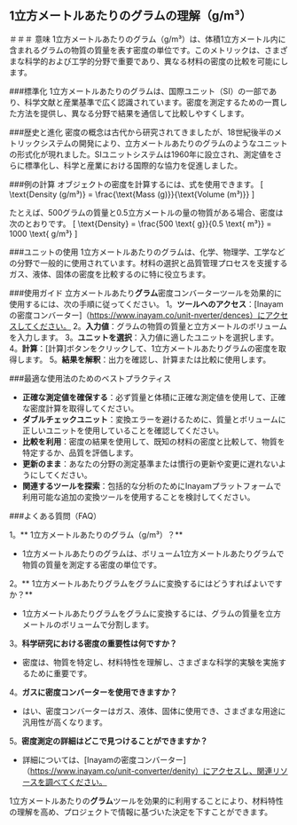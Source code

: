 ## 1立方メートルあたりのグラムの理解（g/m³）

＃＃＃ 意味
1立方メートルあたりのグラム（g/m³）は、体積1立方メートル内に含まれるグラムの物質の質量を表す密度の単位です。このメトリックは、さまざまな科学的および工学的分野で重要であり、異なる材料の密度の比較を可能にします。

###標準化
1立方メートルあたりのグラムは、国際ユニット（SI）の一部であり、科学文献と産業基準で広く認識されています。密度を測定するための一貫した方法を提供し、異なる分野で結果を通信して比較しやすくします。

###歴史と進化
密度の概念は古代から研究されてきましたが、18世紀後半のメトリックシステムの開発により、立方メートルあたりのグラムのようなユニットの形式化が現れました。SIユニットシステムは1960年に設立され、測定値をさらに標準化し、科学と産業における国際的な協力を促進しました。

###例の計算
オブジェクトの密度を計算するには、式を使用できます。
\[ \text{Density (g/m³)} = \frac{\text{Mass (g)}}{\text{Volume (m³)}} \]

たとえば、500グラムの質量と0.5立方メートルの量の物質がある場合、密度は次のとおりです。
\[ \text{Density} = \frac{500 \text{ g}}{0.5 \text{ m³}} = 1000 \text{ g/m³} \]

###ユニットの使用
1立方メートルあたりのグラムは、化学、物理学、工学などの分野で一般的に使用されています。材料の選択と品質管理プロセスを支援するガス、液体、固体の密度を比較するのに特に役立ちます。

###使用ガイド
立方メートルあたり**グラム**密度コンバーターツールを効果的に使用するには、次の手順に従ってください。
1。**ツールへのアクセス**：[Inayamの密度コンバーター]（https://www.inayam.co/unit-nverter/dences）にアクセスしてください。
2。**入力値**：グラムの物質の質量と立方メートルのボリュームを入力します。
3。**ユニットを選択**：入力値に適したユニットを選択します。
4。**計算**：[計算]ボタンをクリックして、1立方メートルあたりグラムの密度を取得します。
5。**結果を解釈**：出力を確認し、計算または比較に使用します。

###最適な使用法のためのベストプラクティス
-  **正確な測定値を確保する**：必ず質量と体積に正確な測定値を使用して、正確な密度計算を取得してください。
-  **ダブルチェックユニット**：変換エラーを避けるために、質量とボリュームに正しいユニットを使用していることを確認してください。
-  **比較を利用**：密度の結果を使用して、既知の材料の密度と比較して、物質を特定するか、品質を評価します。
-  **更新のまま**：あなたの分野の測定基準または慣行の更新や変更に遅れないようにしてください。
-  **関連するツールを探索**：包括的な分析のためにInayamプラットフォームで利用可能な追加の変換ツールを使用することを検討してください。

###よくある質問（FAQ）

1。** 1立方メートルあたりのグラム（g/m³）？**
-  1立方メートルあたりのグラムは、ボリューム1立方メートルあたりグラムで物質の質量を測定する密度の単位です。

2。** 1立方メートルあたりグラムをグラムに変換するにはどうすればよいですか？**
-  1立方メートルあたりグラムをグラムに変換するには、グラムの質量を立方メートルのボリュームで分割します。

3。**科学研究における密度の重要性は何ですか？**
- 密度は、物質を特定し、材料特性を理解し、さまざまな科学的実験を実施するために重要です。

4。**ガスに密度コンバーターを使用できますか？**
- はい、密度コンバーターはガス、液体、固体に使用でき、さまざまな用途に汎用性が高くなります。

5。**密度測定の詳細はどこで見つけることができますか？**
- 詳細については、[Inayamの密度コンバーター]（https://www.inayam.co/unit-converter/denity）にアクセスし、関連リソースを調べてください。

1立方メートルあたりの**グラム**ツールを効果的に利用することにより、材料特性の理解を高め、プロジェクトで情報に基づいた決定を下すことができます。